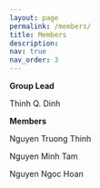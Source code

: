 ```yaml
---
layout: page
permalink: /members/
title: Members
description: 
nav: true
nav_order: 3
---
```


<strong>Group Lead</strong>

Thinh Q. Dinh

<strong>Members</strong>

Nguyen Truong Thinh

Nguyen Minh Tam

Nguyen Ngoc Hoan